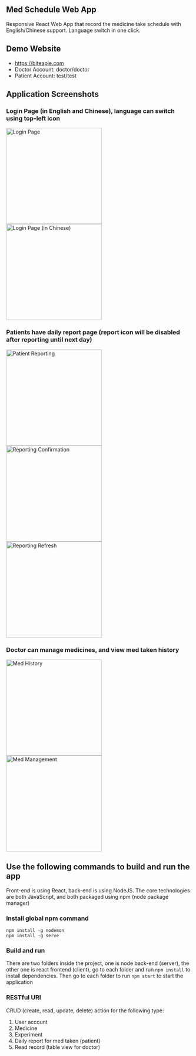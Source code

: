 ## Med Schedule Web App

Responsive React Web App that record the medicine take schedule with English/Chinese support. Language switch in one click.

## Demo Website

- https://biteapie.com
- Doctor Account: doctor/doctor
- Patient Account: test/test

## Application Screenshots

### Login Page (in English and Chinese), language can switch using top-left icon

<p float="left">
<img src="screenshots/login.jpg" alt="Login Page"  width="260"/>
<img src="screenshots/login_chinese.jpg" alt="Login Page (in Chinese)" width="260" />
</p>
<div style="clear: both;"></div>

### Patients have daily report page (report icon will be disabled after reporting until next day)

<p float="left">
<img src="screenshots/patient_reporting.jpg" alt="Patient Reporting" width="260" />
<img src="screenshots/reporting_confirmation.jpg" alt="Reporting Confirmation" width="260" />
<img src="screenshots/reporting_refresh.jpg" alt="Reporting Refresh" width="260" />
</p>
<div style="clear: both;"></div>

### Doctor can manage medicines, and view med taken history

<p float="left">
<img src="screenshots/med_history.jpg" alt="Med History" width="260" />
<img src="screenshots/med_management.jpg" alt="Med Management" width="260" />
<div style="clear: both;"></div>
</p>

## Use the following commands to build and run the app

Front-end is using React, back-end is using NodeJS. The core technologies are both JavaScript, and both packaged using npm (node package manager)

### Install global npm command

```
npm install -g nodemon
npm install -g serve
```

### Build and run

There are two folders inside the project, one is node back-end (server), the other one is react frontend (client), go to each folder and run `npm install` to install dependencies. Then go to each folder to run `npm start` to start the application

### RESTful URI

CRUD (create, read, update, delete) action for the following type:

1.  User account
2.  Medicine
3.  Experiment
4.  Daily report for med taken (patient)
5.  Read record (table view for doctor)
